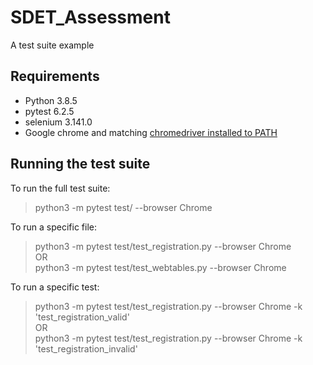 # SDET_Assessment
A test suite example

## Requirements
- Python 3.8.5
- pytest 6.2.5
- selenium 3.141.0
- Google chrome and matching [chromedriver installed to PATH](https://sites.google.com/a/chromium.org/chromedriver/downloads)
 
## Running the test suite
To run the full test suite:
> python3 -m pytest test/ --browser Chrome

To run a specific file:
> python3 -m pytest test/test_registration.py --browser Chrome \
> OR \
> python3 -m pytest test/test_webtables.py --browser Chrome

To run a specific test:
> python3 -m pytest test/test_registration.py --browser Chrome -k 'test_registration_valid' \
> OR \
> python3 -m pytest test/test_registration.py --browser Chrome -k 'test_registration_invalid' 

